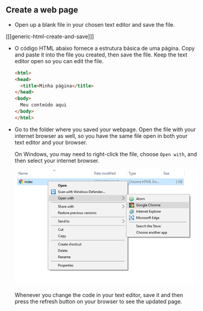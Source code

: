 ## Create a web page

- Open up a blank file in your chosen text editor and save the file.

[[[generic-html-create-and-save]]]

- O código HTML abaixo fornece a estrutura básica de uma página. Copy and paste it into the file you created, then save the file. Keep the text editor open so you can edit the file.

  ```html
  <html>
  <head>
    <title>Minha página</title>
  </head>
  <body>
    Meu conteúdo aqui
  </body>
  </html>
  ```

- Go to the folder where you saved your webpage. Open the file with your internet browser as well, so you have the same file open in both your text editor and your browser.

  On Windows, you may need to right-click the file, choose `Open with`, and then select your internet browser.

  ![Open with browser](images/open-with-browser.png)

  Whenever you change the code in your text editor, save it and then press the refresh button on your browser to see the updated page.
